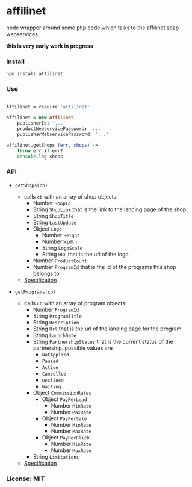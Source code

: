 # affilinet

node wrapper around some php code which talks to the affilinet soap webservices

**this is very early work in progress**

### Install

    npm install affilinet

### Use

```coffeescript

Affilinet = require 'affilinet'

affilinet = new Affilinet
    publisherId: '...'
    productWebservicePassword: '...'
    publisherWebservicePassword: '...'

affilinet.getShops (err, shops) ->
    throw err if err?
    console.log shops
```

### API

- `getShops(cb)`
    - calls `cb` with an array of shop objects:
        - Number `ShopId`
        - String `ShopLink` that is the link to the landing page of the shop
        - String `ShopTitle`
        - String `LastUpdate`
        - Object `Logo`
            - Number `Height`
            - Number `Width`
            - String `LogoScale`
            - String `URL` that is the url of the logo
        - Number `ProductCount`
        - Number `ProgramId` that is the id of the programs this shop belongs to
    - [Specification](http://developer.affili.net/PortalData/1/Resources/pdfs/product_web_services_v3.0/GetShopListV3.pdf)

- `getPrograms(cb)`
    - calls `cb` with an array of program objects:
        - Number `ProgramId`
        - String `ProgramTitle`
        - String `Description`
        - String `Url` that is the url of the landing page for the program
        - String `LaunchDate`
        - String `PartnershipStatus` that is the current status of the partnership. possible values are
            - `NotApplied`
            - `Paused`
            - `Active`
            - `Cancelled`
            - `Declined`
            - `Waiting`
        - Object `CommissionRates`
            - Object `PayPerLead`
                - Number `MinRate`
                - Number `MaxRate`
            - Object `PayPerSale`
                - Number `MinRate`
                - Number `MaxRate`
            - Object `PayPerClick`
                - Number `MinRate`
                - Number `MaxRate`
        - String `Limitations`
    - [Specification](http://developer.affili.net/Portaldata/1/Resources/pdfs/Documentation_GetMyPrograms.pdf)

### License: MIT
